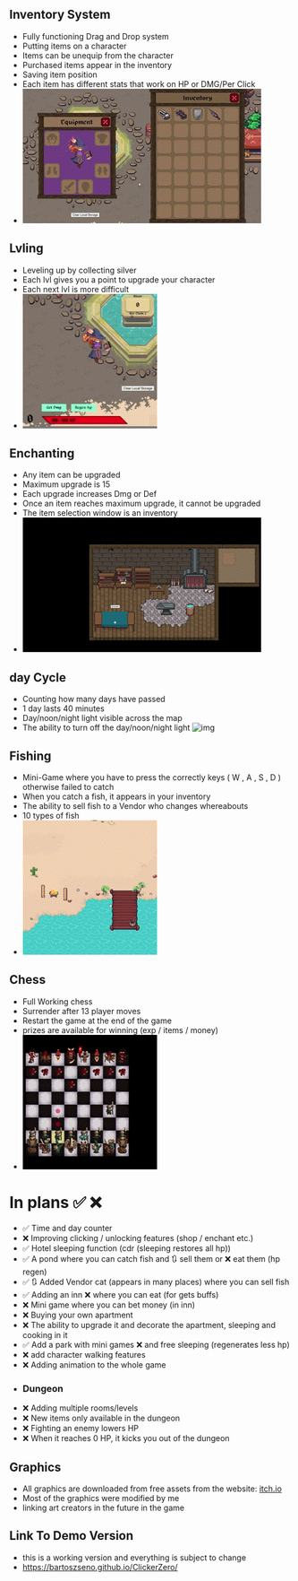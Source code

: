 ## Inventory System

- Fully functioning Drag and Drop system
- Putting items on a character
- Items can be unequip from the character
- Purchased items appear in the inventory
- Saving item position
- Each item has different stats that work on HP or DMG/Per Click
- ![img](https://raw.githubusercontent.com/BartoszSeno/ClickerZero/main/src/assets/MainImg/readme/DnD.gif)

## Lvling

- Leveling up by collecting silver
- Each lvl gives you a point to upgrade your character
- Each next lvl is more difficult
- ![img](https://raw.githubusercontent.com/BartoszSeno/ClickerZero/main/src/assets/MainImg/readme/lvl.gif)

## Enchanting

- Any item can be upgraded
- Maximum upgrade is 15
- Each upgrade increases Dmg or Def
- Once an item reaches maximum upgrade, it cannot be upgraded
- The item selection window is an inventory
- ![img](https://raw.githubusercontent.com/BartoszSeno/ClickerZero/main/src/assets/MainImg/readme/enchant.gif)

## day Cycle
- Counting how many days have passed
- 1 day lasts 40 minutes
- Day/noon/night light visible across the map
- The ability to turn off the day/noon/night light
![img](https://raw.githubusercontent.com/BartoszSeno/ClickerZero/main/src/assets/MainImg/readme/DayCycle.gif)

## Fishing

- Mini-Game where you have to press the correctly keys ( W , A , S , D ) otherwise failed to catch
- When you catch a fish, it appears in your inventory
- The ability to sell fish to a Vendor who changes whereabouts
- 10 types of fish
- ![img](https://raw.githubusercontent.com/BartoszSeno/ClickerZero/main/src/assets/MainImg/readme/Fish.gif)

## Chess

- Full Working chess
- Surrender after 13 player moves
- Restart the game at the end of the game
- prizes are available for winning (exp / items / money)
- ![img](https://raw.githubusercontent.com/BartoszSeno/ClickerZero/main/src/assets/MainImg/readme/chess.gif)


# In plans :white_check_mark: :x:

- :white_check_mark: Time and day counter
- :x: Improving clicking / unlocking features (shop / enchant etc.)
- :white_check_mark: Hotel sleeping function (cdr (sleeping restores all hp))
- :white_check_mark: A pond where you can catch fish and :arrows_clockwise: sell them or :x: eat them (hp regen)
- :white_check_mark: :arrows_clockwise: Added Vendor cat (appears in many places) where you can sell fish
- :white_check_mark: Adding an inn :x: where you can eat (for gets buffs)
- :x: Mini game where you can bet money (in inn)
- :x: Buying your own apartment
- :x: The ability to upgrade it and decorate the apartment, sleeping and cooking in it
- :white_check_mark: Add a park with mini games :x: and free sleeping (regenerates less hp)
- :x: add character walking features
- :x: Adding animation to the whole game
- ### Dungeon
- :x: Adding multiple rooms/levels
- :x: New items only available in the dungeon
- :x: Fighting an enemy lowers HP
- :x: When it reaches 0 HP, it kicks you out of the dungeon

## Graphics

- All graphics are downloaded from free assets from the website: [itch.io](https://itch.io/game-assets/free/tag-pixel-art)
- Most of the graphics were modified by me
- linking art creators in the future in the game

## Link To Demo Version

- this is a working version and everything is subject to change
- https://bartoszseno.github.io/ClickerZero/
